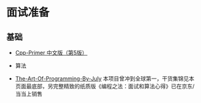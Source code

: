 # 面试准备

## 基础

* [Cpp-Primer 中文版（第5版）](https://github.com/believeszw/Cpp-Primer-5th-Notes-CN)

* 算法

* [The-Art-Of-Programming-By-July](https://github.com/believeszw/The-Art-Of-Programming-By-July)
本项目曾冲到全球第一，干货集锦见本页面最底部，另完整精致的纸质版《编程之法：面试和算法心得》已在京东/当当上销售
